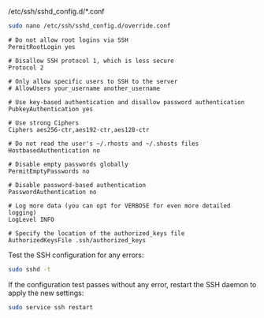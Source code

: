 

/etc/ssh/sshd_config.d/*.conf

```bash
sudo nano /etc/ssh/sshd_config.d/override.conf
```

```config
# Do not allow root logins via SSH
PermitRootLogin yes

# Disallow SSH protocol 1, which is less secure
Protocol 2

# Only allow specific users to SSH to the server
# AllowUsers your_username another_username

# Use key-based authentication and disallow password authentication
PubkeyAuthentication yes

# Use strong Ciphers
Ciphers aes256-ctr,aes192-ctr,aes128-ctr

# Do not read the user's ~/.rhosts and ~/.shosts files
HostbasedAuthentication no

# Disable empty passwords globally
PermitEmptyPasswords no

# Disable password-based authentication
PasswordAuthentication no

# Log more data (you can opt for VERBOSE for even more detailed logging)
LogLevel INFO

# Specify the location of the authorized_keys file
AuthorizedKeysFile .ssh/authorized_keys
```

Test the SSH configuration for any errors:

```bash
sudo sshd -t
```

If the configuration test passes without any error, restart the SSH daemon to apply the new settings:

```bash
sudo service ssh restart
```
